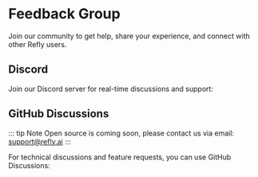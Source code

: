 # Feedback Group

Join our community to get help, share your experience, and connect with other Refly users.

## Discord

Join our Discord server for real-time discussions and support:

## GitHub Discussions

::: tip Note
Open source is coming soon, please contact us via email: support@refly.ai
:::

For technical discussions and feature requests, you can use GitHub Discussions:
